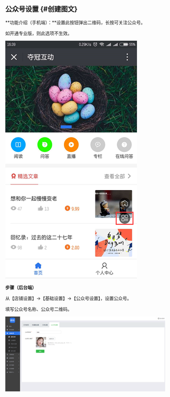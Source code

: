 ## 公众号设置 {#创建图文}

**功能介绍（手机端）：**设置此按钮弹出二维码，长按可关注公众号。

如开通专业版，则此选项不生效。

![](/assets/公众号二维码.png)

**步骤（后台端）**

从【店铺设置】→【基础设置】→【公众号设置】，设置公众号。

填写公众号名称、公众号二维码。

![](/assets/公众号2.png)

